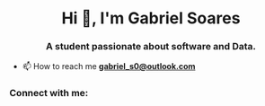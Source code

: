 <h1 align="center">Hi 👋, I'm Gabriel Soares</h1>
<h3 align="center">A student passionate about software and Data.</h3>


- 📫 How to reach me **gabriel_s0@outlook.com**

<h3 align="left">Connect with me:</h3>
<p align="left">
</p>
